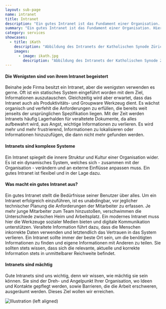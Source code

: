 ```yaml
---
layout: sub-page
name: intranet
title: Intranet
description: "Ein gutes Intranet ist das Fundament einer Organisation. Hier bekommen Mitarbeiter Antworten auf ihre Fragen, präsentieren ihre Ergebnisse und arbeiten zusammen mit ihren Kollegen."
summary: "Ein gutes Intranet ist das Fundament einer Organisation. Hier bekommen Mitarbeiter Antworten auf ihre Fragen, präsentieren ihre Ergebnisse und arbeiten zusammen mit ihren Kollegen."
category: services
showcases:
  - title: iKath
    description: "Abbildung des Intranets der Katholischen Synode Zürich."
    images:
      - image: ikath.jpg
        description: "Abbildung des Intranets der Katholischen Synode Zürich."
---
```


#### Die Wenigsten sind von ihrem Intranet begeistert

Beinahe jede Firma besitzt ein Intranet, aber die wenigsten verwenden es gerne. Oft ist ein statisches System eingeführt worden mit dem Ziel, Informationen auszutauschen. Gleichzeitig wird aber erwartet, dass das Intranet auch als Produktivitäts- und Groupware Werkzeug dient. Es wächst organisch und verfehlt die Anforderungen zu erfüllen, die bereits weit jenseits der ursprünglichen Spezifikation liegen. Mit der Zeit werden Intranets häufig Lagerhalden für veraltetete Dokumente, da alles aufbewahrt wird, aus Angst, wichtige Informationen zu verlieren. Es wird mehr und mehr frustrierend, Informationen zu lokalisieren oder Informationen hinzuzufügen, die dann nicht mehr gefunden werden.

#### Intranets sind komplexe Systeme

Ein Intranet spiegelt die innere Struktur und Kultur einer Organisation wider.
Es ist ein dynamisches System, welches sich - zusammen mit der Organisation - verändern und an externe Einflüsse anpassen muss.
Ein gutes Intranet ist flexibel und in der Lage dazu.


#### Was macht ein gutes Intranet aus?

Ein gutes Intranet stellt die Bedürfnisse seiner Benutzer über alles.
Um ein Intranet erfolgreich einzuführen, ist es unabdingbar, vor jeglicher technischer Planung die Anforderungen der Mitarbeiter zu erfassen. Je mehr junge Mitarbeiter zum Team hinzustoßen, verschwimmen die Unterschiede zwischen Heim und Arbeitsplatz. Ein modernes Intranet muss hier die Werkzeuge sozialer Medien  bieten und digitale Kommunikation unterstützen.
Veraltete Information führt dazu, dass die Menschen inkorrekte Daten verwenden und letztendlich das Vertrauen in das System verlieren. Ein Intranet sollte immer der beste Ort sein, um die benötigten Informationen zu finden und eigene Informationen mit Anderen zu teilen. Sie sollten stets wissen, dass sich die relevante, aktuelle und korrekte Information stets in unmittelbarer Reichweite befindet.


#### Intranets sind mächtig

Gute Intranets sind uns wichtig, denn wir wissen, wie mächtig sie sein können.
Sie sind der Dreh- und Angelpunkt Ihrer Organisation, wo Ideen und Kontakte gepflegt werden, sowie Barrieren, die die Arbeit erschweren, ausgeräumt werden. Dieses Ziel wollen wir erreichen.

![Illustration (left aligned)](/media/pi-case.jpg)
